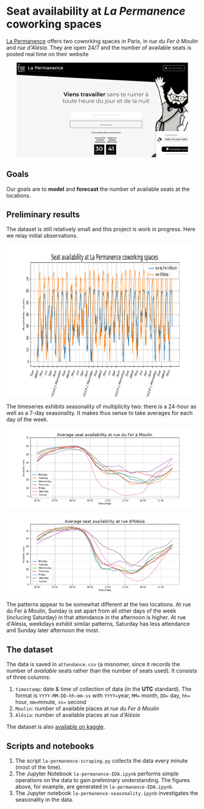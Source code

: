 # Seat availability at *La Permanence* coworking spaces #

[La Permanence](https://www.la-permanence.com "La Permanence coworking
space in Paris") offers two coworking spaces in Paris, in *rue du
Fer à Moulin* and *rue d'Alésia*.
They are open 24/7 and the number of available seats is posted real time on their website

<p align="center">
<img src="La-Permanence-screenshot.png" alt="La Permanence" width="450"/>
</p>

## Goals
Our goals are to **model** and **forecast** the number of available
seats at the locations.


## Preliminary results
The dataset is still relatively small and this project is work in
progress.  Here we relay initial observations.  

<p align="center">
<img src="La-Permanence-availability.png" alt="Availability at La Permanence coworking spaces" width="1000" height="400"/>
</p>

The timeseries exhibits seasonality of multiplicity two: there is a
24-hour as well as a 7-day seasonality.  It makes thus sense to take
averages for each day of the week.


<p align="center">
<img src="Moulin-average-availability.png" alt="Average availability at rue du Fer à Moulin"/>
</p>

<p align="center">
<img src="Alesia-average-availability.png" alt="Average availability at rue d'Alésia"/>
</p>

The patterns appear to be somewhat different at the two locations.
At rue du Fer à Moulin, Sunday is set apart from all other days of
the week (inclucing Saturday) in that attendance in the afternoon is
higher. 
At rue d'Alésia, weekdays exhibit similar patterns, Saturday has less
attendance and Sunday later afternoon the most.



## The dataset
The data is saved in `attendance.csv` (a misnomer, since it records
the number of *available* seats rather than the number of seats used).
It consists of three columns:  

1. `timestamp`: date & time of collection of data (in the **UTC**
     standard).  The format is `YYYY-MM-DD-hh-mm-ss` with `YYYY=`year,
     `MM=` month, `DD=` day, `hh=` hour, `mm=`minute, `ss=` second    
1. `Moulin`: number of available places at *rue du Fer à Moulin*  
1. `Alésia`: number of available places at *rue d'Alésia*  

The dataset is also [available on
kaggle](https://www.kaggle.com/antoinechoffrut/la-permanence-attendance).  


## Scripts and notebooks


1. The script `la-permanence-scraping.py` collects the data every
     minute (most of the time).   
1. The Jupyter Notebook `la-permanence-EDA.ipynb` performs simple
   operations on the data to gain preliminary understanding.  The
   figures above, for example, are generated in
   `la-permanence-EDA.ipynb`. 
1. The Jupyter notebook `la-permanence-seasonality.ipynb` investigates
   the seasonality in the data.
